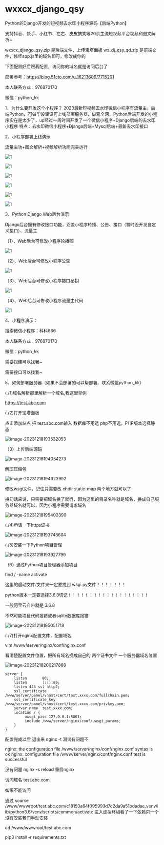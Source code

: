 # wxxcx_django_qsy
Python的Django开发的短视频去水印小程序源码【后端Python】



支持抖音、快手、小红书、左右、皮皮搞笑等20余主流短视频平台视频和图文解析~




wxxcx_django_qsy.zip 是后端文件，上传宝塔面板
wx_dj_qsy_qd.zip     是前端文件，修怪app.js里的域名即可，修改成你的

下面配置好后跟着配置，访问你的域名就是访问后台了



部署参考：https://blog.51cto.com/u_16213609/7715201

本人联系方式：976870170

微信：python_kk



1、为什么要开发这个小程序？
2023最新短视频去水印微信小程序有流量主，后端Python，可做毕设课设可上线部署服务器，纵观全网，Python后端开发的小程序实在是太少了，up经过一周时间开发了一个微信小程序+Django后端的去水印小程序
特点：去水印微信小程序+Django后端+Mysql后端+最新去水印接口

2、小程序部署上线演示

流量主功+图文解析+视频解析功能完美运行



![1](./1.png)

![1](./2.png)

![1](./3.png)

![1](./4.png)

![1](./5.png)

![1](./6.png)

3、Python Django Web后台演示

Django后台拥有修改接口功能，涵盖小程序轮播、公告、接口（暂时没开发自定义接口）、流量主



（1）、Web后台可修改小程序轮播图

![1](./9.png)



（2）、Web后台可修改小程序公告

![1](./10.png)



（3）、Web后台可修改小程序接口秘钥

![1](./7.png)



（4）、Web后台可修改小程序流量主代码

![1](./8.png)



4、小程序演示：

搜索微信小程序：科科666



本人联系方式：976870170

微信：python_kk

需要搭建可以找我~

需要接口可以找我~



5、如何部署服务器（如果不会部署的可以帮部署、联系微信python_kk）

(./1)域名解析那里解析一个域名,我这里举例

https://test.abc.com



(./2)打开宝塔面板

点击添加站点 把 test.abc.com输入 数据库不用选 php不用选，PHP版本选择静态

![image-20231218193532053](./11.png)

（3）上传后端源码

![image-20231218194054273](./14.png)



解压压缩包

![image-20231218194323992](./16.png)

修改wsgi文件，记住只需要改 chdir static-map 两个地方就可以了

换句话来说，只需要把域名换了就行，因为这里的目录名称就是域名，换成自己服务器域名就可以，因为小程序需要请求域名

![image-20231218195403390](./18.png)



(./4)申请一下https证书

![image-20231218193748604](./12.png)

(./5)安装一下Python项目管理

![image-20231218193927799](./13.png)

（6）通过Python项目管理器添加项目

find / -name activate

这里的启动文件/文件夹一定要找到 wsgi.py文件！！！！！！！

python版本一定要选择3.6.8切记！！！！！！！！！！！！！！！！！！！

一般阿里云自带就是 3.6.8

不然可能项目代码报错或者sqlite数据库报错

![image-20231218195051718](./17.png)



(./7)打开nginx配置文件，配置域名

vim /www/server/nginx/conf/nginx.conf



看清楚配置文件位置，把所有域名换成自己的 两个证书文件 一个服务器域名位置



![image-20231218200217868](./19.png)

    server {
        listen       80;
        listen       [::]:80;
        listen 443 ssl http2;
        ssl_certificate    /www/server/panel/vhost/cert/test.xxxx.com/fullchain.pem;
        ssl_certificate_key    /www/server/panel/vhost/cert/test.xxxx.com/privkey.pem;
        server_name  test.xxxx.com;
        location / {
             uwsgi_pass 127.0.0.1:8001;
             include /www/server/nginx/conf/uwsgi_params;
        }
    }

配置完成以后 退出来 nginx -t 测试有问题不

nginx: the configuration file /www/server/nginx/conf/nginx.conf syntax is ok
nginx: configuration file /www/server/nginx/conf/nginx.conf test is successful



没有问题 nginx -s reload 重启nginx





访问域名 test.abc.com

如果不能访问


通过 source /www/wwwroot/test.abc.com/c18150a64f095993d7c2da9a51bdadae_venv/lib/python3.6/venv/scripts/common/activate 进入虚拟环境看了一下依赖包一个没有安装我们手动安装



cd /www/wwwroot/test.abc.com

pip3 install -r requirements.txt

